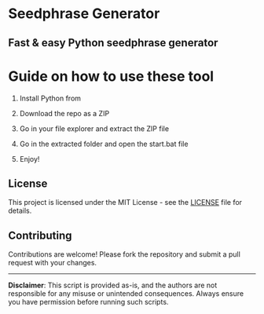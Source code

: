 # Seedphrase Generator         
          
## Fast & easy Python seedphrase generator          
                 
# Guide on how to use these tool            
               
1. Install Python from            
    
2. Download the repo as a ZIP           
       
3. Go in your file explorer and extract the ZIP file       
             
4. Go in the extracted folder and open the start.bat file         
             
5. Enjoy!           
              
## License              
        
This project is licensed under the MIT License - see the [LICENSE](LICENSE) file for details.                   
    
## Contributing      
         
Contributions are welcome! Please fork the repository and submit a pull request with your changes.              
         
---        
          
**Disclaimer**: This script is provided as-is, and the authors are not responsible for any misuse or unintended consequences. Always ensure you have permission before running such scripts.             